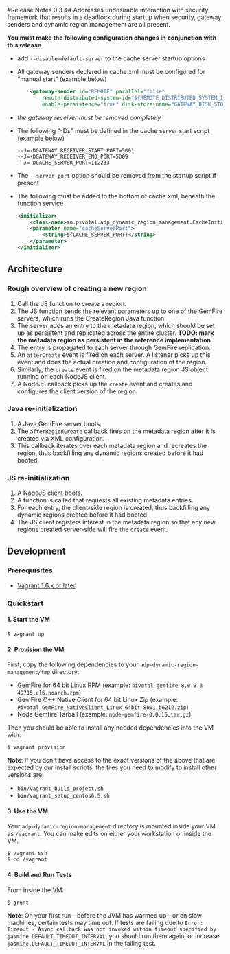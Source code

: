 #Release Notes 0.3.4#
Addresses undesirable interaction with security framework that results
in a deadlock during startup when security, gateway senders and dynamic
region management are all present.

__You must make the following configuration changes in conjunction with this release__
* add `--disable-default-server` to the cache server startup options
* All gateway senders declared in cache.xml must be configured for "manual start"  (example below)

    ```xml
        <gateway-sender id="REMOTE" parallel="false" 
            remote-distributed-system-id="${REMOTE_DISTRIBUTED_SYSTEM_ID}" enable-batch-conflation="true" 
            enable-persistence="true" disk-store-name="GATEWAY_DISK_STORE" maximum-queue-memory="10" manual-start="true" />
    ```

* _the gateway receiver must be removed completely_
* The following "-Ds" must be defined in the cache server start script (example below)

    ```
    --J=-DGATEWAY_RECEIVER_START_PORT=5001
	--J=-DGATEWAY_RECEIVER_END_PORT=5009
    --J=-DCACHE_SERVER_PORT=112233
    ```

* The `--server-port` option should be removed from the startup script if present
* The following must be added to the bottom of cache.xml, beneath the function service

    ```xml
    <initializer>
        <class-name>io.pivotal.adp_dynamic_region_management.CacheInitializer</class-name>
		<parameter name="cacheServerPort">
			<string>${CACHE_SERVER_PORT}</string>
		</parameter>
	</initializer>
    ```



## Architecture
### Rough overview of creating a new region
 1. Call the JS function to create a region.
 2. The JS function sends the relevant parameters up to one of the GemFire servers, which runs the CreateRegion Java function
 3. The server adds an entry to the metadata region, which should be set up as persistent and replicated across the entire cluster. **TODO: mark the metadata region as persistent in the reference implementation**
 4. The entry is propagated to each server through GemFire replication.
 5. An `afterCreate` event is fired on each server. A listener picks up this event and does the actual creation and configuration of the region.
 6. Similarly, the `create` event is fired on the metadata region JS object running on each NodeJS client.
 7. A NodeJS callback picks up the `create` event and creates and configures the client version of the region.
 
### Java re-initialization
 1. A Java GemFire server boots.
 2. The `afterRegionCreate` callback fires on the metadata region after it is created via XML configuration.
 3. This callback iterates over each metadata region and recreates the region, thus backfilling any dynamic regions created before it had booted.

### JS re-initialization
1. A NodeJS client boots.
2. A function is called that requests all existing metadata entries.
3. For each entry, the client-side region is created, thus backfilling any dynamic regions created before it had booted.
4. The JS client registers interest in the metadata region so that any new regions created server-side will fire the `create` event.


## Development

### Prerequisites

* [Vagrant 1.6.x or later](http://www.vagrantup.com/)

### Quickstart

#### 1. Start the VM

    $ vagrant up

#### 2. Provision the VM

First, copy the following dependencies to your `adp-dynamic-region-management/tmp` directory:

* GemFire for 64 bit Linux RPM (example: `pivotal-gemfire-8.0.0.3-49715.el6.noarch.rpm`)
* GemFire C++ Native Client for 64 bit Linux Zip (example: `Pivotal_GemFire_NativeClient_Linux_64bit_8001_b6212.zip`)
* Node Gemfire Tarball (example: `node-gemfire-0.0.15.tar.gz`)

Then you should be able to install any needed dependencies into the VM with:

    $ vagrant provision

**Note**: If you don't have access to the exact versions of the above that are expected by our install scripts, the files you need to modify to install other versions are:

 * `bin/vagrant_build_project.sh`
 * `bin/vagrant_setup_centos6.5.sh`

#### 3. Use the VM

Your `adp-dynamic-region-management` directory is mounted inside your VM as `/vagrant`. You can make edits on either your workstation or inside the VM.

    $ vagrant ssh
    $ cd /vagrant

#### 4. Build and Run Tests

From inside the VM:

    $ grunt

**Note**: On your first run—before the JVM has warmed up—or on slow machines, certain tests may time out. If tests are failing due to `Error: Timeout - Async callback was not invoked within timeout specified by jasmine.DEFAULT_TIMEOUT_INTERVAL`, you should run them again, or increase `jasmine.DEFAULT_TIMEOUT_INTERVAL` in the failing test.
